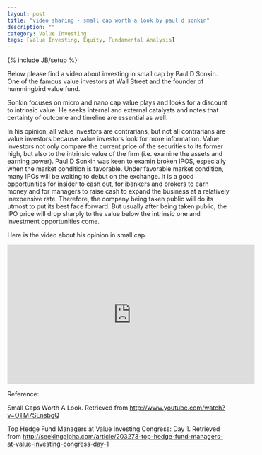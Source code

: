 ```yaml
---
layout: post
title: "video sharing - small cap worth a look by paul d sonkin"
description: ""
category: Value Investing
tags: [Value Investing, Equity, Fundamental Analysis]
---
```

{% include JB/setup %}

Below please find a video about investing in small cap by Paul D Sonkin. One of the famous value investors at Wall Street and the founder of hummingbird value fund.

Sonkin focuses on micro and nano cap value plays and looks for a discount to intrinsic value. He seeks internal and external catalysts and notes that certainty of outcome and timeline are essential as well.

In his opinion, all value investors are contrarians, but not all contrarians are value investors because value investors look for more information. Value investors not only compare the current price of the securities to its former high, but also to the intrinsic value of the firm (i.e. examine the assets and earning power). Paul D Sonkin was keen to examin broken IPOS, especially when the market condition is favorable. Under favorable market condition, many IPOs will be waiting to debut on the exchange. It is a good opportunities for insider to cash out, for ibankers and brokers to earn money and for managers to raise cash to expand the business at a relatively inexpensive rate. Therefore, the company being taken public will do its utmost to put its best face forward. But usually after being taken public, the IPO price will drop sharply to the value below the intrinsic one and investment opportunities come.

Here is the video about his opinion in small cap.
<iframe width="560" height="315" src="http://www.youtube.com/embed/OTM7SEnsbgQ" frameborder="0" allowfullscreen></iframe>

Reference:

Small Caps Worth A Look. Retrieved from http://www.youtube.com/watch?v=OTM7SEnsbgQ

Top Hedge Fund Managers at Value Investing Congress: Day 1. Retrieved from http://seekingalpha.com/article/203273-top-hedge-fund-managers-at-value-investing-congress-day-1

